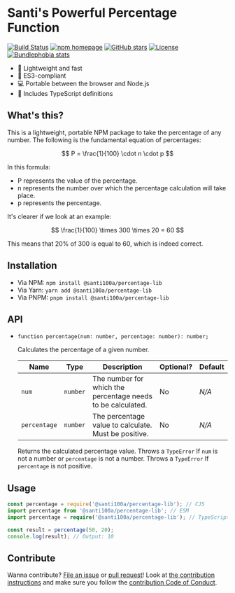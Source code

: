 # Santi's Powerful Percentage Function

[![Build Status][workflow badge]][repo actions]
[![npm homepage][npm badge]][npm home]
[![GitHub stars][stars badge]][repo url]
[![License][license badge]][repo url]
[![Bundlephobia stats][bundlephobia badge]][bundlephobia url]

[workflow badge]: https://github.com/santi100a/percentage-lib/actions/workflows/ci.yml/badge.svg
[npm badge]: https://img.shields.io/npm/v/@santi100a/percentage-lib
[stars badge]: https://img.shields.io/github/stars/santi100a/percentage-lib.svg
[license badge]: https://img.shields.io/github/license/santi100a/percentage-lib.svg
[bundlephobia badge]: https://img.shields.io/bundlephobia/min/@santi100a/percentage-lib
[npm home]: https://npmjs.org/package/@santi100a/percentage-lib
[repo actions]: https://github.com/santi100a/percentage-lib/actions
[repo url]: https://github.com/santi100a/percentage-lib
[bundlephobia url]: https://bundlephobia.com/package/@santi100a/percentage-lib@latest

- 🚀 Lightweight and fast
- 👴 ES3-compliant
- 💻 Portable between the browser and Node.js
- 📘 Includes TypeScript definitions

## What's this?

This is a lightweight, portable NPM package to take the percentage of any number.
The following is the fundamental equation of percentages:

$$ P = \frac{1}{100} \cdot n \cdot p $$

In this formula:

- P represents the value of the percentage.
- n represents the number over which the percentage calculation will take place.
- p represents the percentage.

It's clearer if we look at an example:

$$ \frac{1}{100} \times 300 \times 20 = 60 $$

This means that 20% of 300 is equal to 60, which is indeed correct.

## Installation

- Via NPM: `npm install @santi100a/percentage-lib`
- Via Yarn: `yarn add @santi100a/percentage-lib`
- Via PNPM: `pnpm install @santi100a/percentage-lib`

## API

- `function percentage(num: number, percentage: number): number;`

  Calculates the percentage of a given number.

  | Name         | Type     | Description                                                 | Optional? | Default |
  | ------------ | -------- | ----------------------------------------------------------- | --------- | ------- |
  | `num`        | `number` | The number for which the percentage needs to be calculated. | No        | _N/A_   |
  | `percentage` | `number` | The percentage value to calculate. Must be positive.        | No        | _N/A_   |

  Returns the calculated percentage value.
  Throws a `TypeError` If `num` is not a number or `percentage` is not a number.
  Throws a `TypeError` If `percentage` is not positive.

## Usage

```typescript
const percentage = require('@santi100a/percentage-lib'); // CJS
import percentage from '@santi100a/percentage-lib'; // ESM
import percentage = require('@santi100a/percentage-lib'); // TypeScript

const result = percentage(50, 20);
console.log(result); // Output: 10
```

## Contribute

Wanna contribute? [File an issue](https://github.com/santi100a/percentage-lib/issues) or [pull request](https://github.com/santi100a/percentage-lib/pulls)!
Look at [the contribution instructions](CONTRIBUTING.md) and make sure you follow the [contribution Code of Conduct](CODE_OF_CONDUCT.md).
